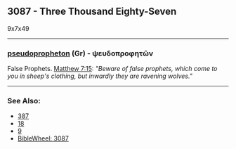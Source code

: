 ## 3087 - Three Thousand Eighty-Seven
9x7x49

---

### [pseudopropheton](/greek?word=pseudoprophhtOn) (Gr) - ψευδοπροφητῶν
False Prophets. [Matthew 7:15](https://biblehub.com/matthew/7-15.htm): *"Beware of false prophets, which come to you in sheep's clothing, but inwardly they are ravening wolves."*

---

### See Also:

- [387](387)
- [18](18)
- [9](9)
- [BibleWheel: 3087](https://www.biblewheel.com//GR/GR_Database.php?Gem_Number=3087)
